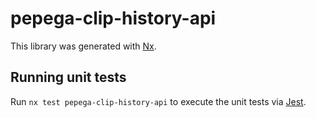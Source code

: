 # pepega-clip-history-api

This library was generated with [Nx](https://nx.dev).

## Running unit tests

Run `nx test pepega-clip-history-api` to execute the unit tests via [Jest](https://jestjs.io).
